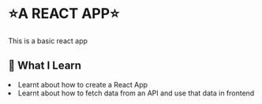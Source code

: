 <h1>⭐A REACT APP⭐</h1>
This is a basic react app 

<h2>📌 What I Learn</h2>
<li>Learnt about how to create a React App</li>
<li>Learnt about how to fetch data from an API and use that data in frontend</li>



